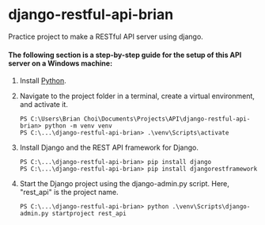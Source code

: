 # django-restful-api-brian
Practice project to make a RESTful API server using django.


#### The following section is a step-by-step guide for the setup of this API server on a Windows machine:
1. Install [Python](https://www.python.org/downloads/).
2. Navigate to the project folder in a terminal, create a virtual environment, and activate it.

   ```
   PS C:\Users\Brian Choi\Documents\Projects\API\django-restful-api-brian> python -m venv venv
   PS C:\...\django-restful-api-brian> .\venv\Scripts\activate
   ```

3. Install Django and the REST API framework for Django.

   ```
   PS C:\...\django-restful-api-brian> pip install django
   PS C:\...\django-restful-api-brian> pip install djangorestframework
   ```
   
4. Start the Django project using the django-admin.py script. Here, "rest_api" is the project name.

   ```
   PS C:\...\django-restful-api-brian> python .\venv\Scripts\django-admin.py startproject rest_api
   ```
   
